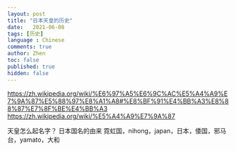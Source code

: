 ```yaml
---
layout: post
title: "日本天皇的历史"
date:   2021-06-08
tags: [历史]
language : Chinese
comments: true
author: Zhen
toc: false
published: true
hidden: false
---
```

https://zh.wikipedia.org/wiki/%E6%97%A5%E6%9C%AC%E5%A4%A9%E7%9A%87%E5%88%97%E8%A1%A8#%E8%BF%91%E4%BB%A3%E8%88%87%E7%8F%BE%E4%BB%A3
https://zh.wikipedia.org/wiki/%E5%A4%A9%E7%9A%87

天皇怎么起名字？
日本国名的由来 霓虹国，nihong，japan，日本，倭国，邪马台，yamato，大和
<!--stackedit_data:
eyJoaXN0b3J5IjpbMTQ5MTEzODkwMF19
-->